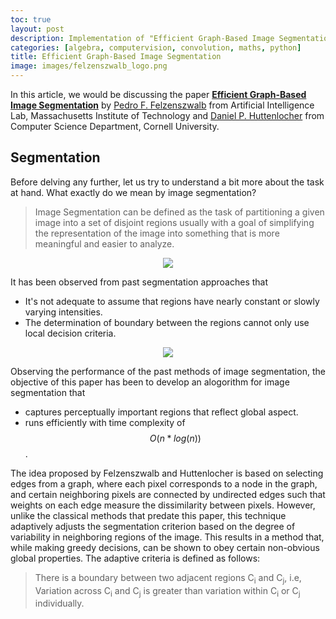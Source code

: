 ```yaml
---
toc: true
layout: post
description: Implementation of "Efficient Graph-Based Image Segmentation" paper written by P. Felzenszwalb and D. Huttenlocher.
categories: [algebra, computervision, convolution, maths, python]
title: Efficient Graph-Based Image Segmentation
image: images/felzenszwalb_logo.png
---
```


In this article, we would be discussing the paper **[Efficient Graph-Based Image Segmentation](http://people.cs.uchicago.edu/~pff/papers/seg-ijcv.pdf)** by <a href="mailto:pff@ai.mit.edu">Pedro F. Felzenszwalb</a> from Artificial Intelligence Lab, Massachusetts Institute of Technology and <a href="mailto:dph@cs.cornell.edu">Daniel P. Huttenlocher</a> from Computer Science Department, Cornell University.

## Segmentation

Before delving any further, let us try to understand a bit more about the task at hand. What exactly do we mean by image segmentation?

<blockquote>Image Segmentation can be defined as the task of partitioning a given image into a set of disjoint regions usually with a goal of simplifying the representation of the image into something that is more meaningful and easier to analyze.</blockquote>

<figure class="image">
    <center>
        <img src="{{site.baseurl}}/images/felzenszwalb/felzenszwalb_1.png">
    </center>
</figure>

It has been observed from past segmentation approaches that

- It's not adequate to assume that regions have nearly constant or slowly varying intensities.
- The determination of boundary between the regions cannot only use local decision criteria.

<figure class="image">
    <center>
        <img src="{{site.baseurl}}/images/felzenszwalb/felzenszwalb_2.png">
    </center>
</figure>

Observing the performance of the past methods of image segmentation, the objective of this paper has been to develop an alogorithm for image segmentation that

- captures perceptually important regions that reflect global aspect.
- runs efficiently with time complexity of $$O(n * log(n))$$.

The idea proposed by Felzenszwalb and Huttenlocher is based on selecting edges from a graph, where each pixel corresponds to a node in the graph, and certain neighboring pixels are connected by undirected edges such that weights on each edge measure the dissimilarity between pixels. However, unlike the classical methods that predate this paper, this technique adaptively adjusts the segmentation criterion based on the degree of variability in neighboring regions of the image. This results in a method that, while
making greedy decisions, can be shown to obey certain non-obvious global properties. The adaptive criteria is defined as follows:

<blockquote>There is a boundary between two adjacent regions C<sub>i</sub> and C<sub>j</sub>, i.e,
Variation across C<sub>i</sub> and C<sub>j</sub> is greater than variation within C<sub>i</sub> or C<sub>j</sub> individually.</blockquote>
